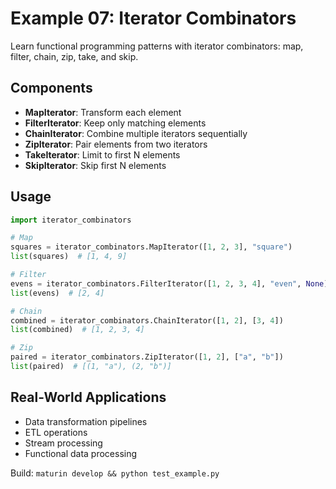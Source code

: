 # Example 07: Iterator Combinators

Learn functional programming patterns with iterator combinators: map, filter, chain, zip, take, and skip.

## Components

- **MapIterator**: Transform each element
- **FilterIterator**: Keep only matching elements
- **ChainIterator**: Combine multiple iterators sequentially
- **ZipIterator**: Pair elements from two iterators
- **TakeIterator**: Limit to first N elements
- **SkipIterator**: Skip first N elements

## Usage

```python
import iterator_combinators

# Map
squares = iterator_combinators.MapIterator([1, 2, 3], "square")
list(squares)  # [1, 4, 9]

# Filter
evens = iterator_combinators.FilterIterator([1, 2, 3, 4], "even", None)
list(evens)  # [2, 4]

# Chain
combined = iterator_combinators.ChainIterator([1, 2], [3, 4])
list(combined)  # [1, 2, 3, 4]

# Zip
paired = iterator_combinators.ZipIterator([1, 2], ["a", "b"])
list(paired)  # [(1, "a"), (2, "b")]
```

## Real-World Applications

- Data transformation pipelines
- ETL operations
- Stream processing
- Functional data processing

Build: `maturin develop && python test_example.py`
